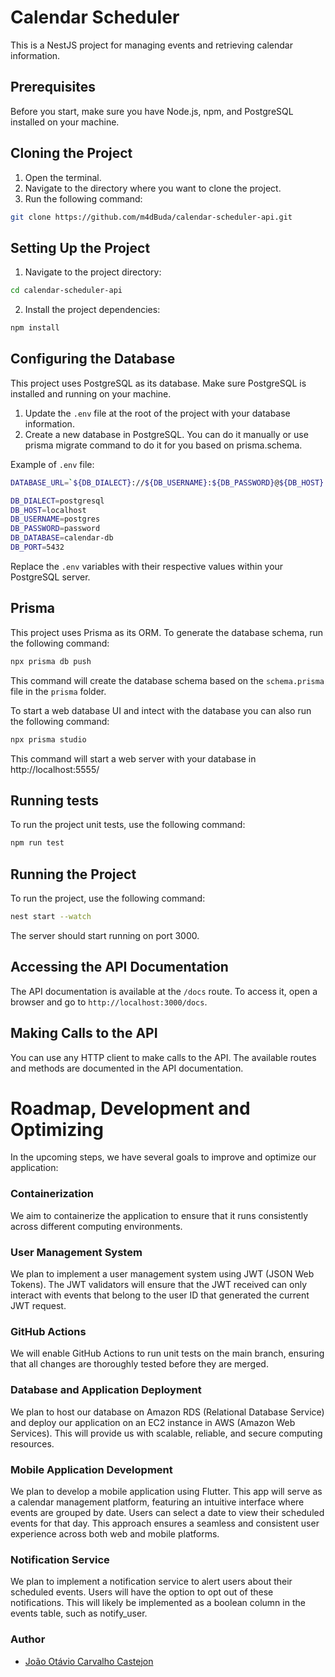 # Calendar Scheduler

This is a NestJS project for managing events and retrieving calendar information.

## Prerequisites

Before you start, make sure you have Node.js, npm, and PostgreSQL installed on your machine.

## Cloning the Project

1. Open the terminal.
2. Navigate to the directory where you want to clone the project.
3. Run the following command:

```bash
git clone https://github.com/m4dBuda/calendar-scheduler-api.git
```

## Setting Up the Project

1. Navigate to the project directory:


```bash
cd calendar-scheduler-api
```


2. Install the project dependencies:


```bash
npm install
```
## Configuring the Database

This project uses PostgreSQL as its database. Make sure PostgreSQL is installed and running on your machine.

1. Update the `.env` file at the root of the project with your database information.
2. Create a new database in PostgreSQL. You can do it manually or use prisma migrate command to do it for you based on prisma.schema.


Example of `.env` file:

```bash
DATABASE_URL=`${DB_DIALECT}://${DB_USERNAME}:${DB_PASSWORD}@${DB_HOST}:${DB_PORT}/${DB_DATABASE}`

DB_DIALECT=postgresql
DB_HOST=localhost
DB_USERNAME=postgres
DB_PASSWORD=password
DB_DATABASE=calendar-db
DB_PORT=5432
```

Replace the `.env` variables with their respective values within your PostgreSQL server.

## Prisma

This project uses Prisma as its ORM. To generate the database schema, run the following command:

```bash
npx prisma db push
```

This command will create the database schema based on the `schema.prisma` file in the `prisma` folder.

To start a web database UI and intect with the database you can also run the following command:

```bash
npx prisma studio
```
This command will start a web server with your database in http://localhost:5555/

## Running tests

To run the project unit tests, use the following command:

```bash
npm run test
```

## Running the Project

To run the project, use the following command:

```bash
nest start --watch
```

The server should start running on port 3000.

## Accessing the API Documentation

The API documentation is available at the `/docs` route. To access it, open a browser and go to `http://localhost:3000/docs`.

## Making Calls to the API

You can use any HTTP client to make calls to the API. The available routes and methods are documented in the API documentation.

# Roadmap, Development and Optimizing
In the upcoming steps, we have several goals to improve and optimize our application:

### Containerization
We aim to containerize the application to ensure that it runs consistently across different computing environments.

### User Management System
We plan to implement a user management system using JWT (JSON Web Tokens). The JWT validators will ensure that the JWT received can only interact with events that belong to the user ID that generated the current JWT request.

### GitHub Actions
We will enable GitHub Actions to run unit tests on the main branch, ensuring that all changes are thoroughly tested before they are merged.

### Database and Application Deployment
We plan to host our database on Amazon RDS (Relational Database Service) and deploy our application on an EC2 instance in AWS (Amazon Web Services). This will provide us with scalable, reliable, and secure computing resources.

### Mobile Application Development
We plan to develop a mobile application using Flutter. This app will serve as a calendar management platform, featuring an intuitive interface where events are grouped by date. Users can select a date to view their scheduled events for that day. This approach ensures a seamless and consistent user experience across both web and mobile platforms.

### Notification Service
We plan to implement a notification service to alert users about their scheduled events. Users will have the option to opt out of these notifications. This will likely be implemented as a boolean column in the events table, such as notify_user.

### Author

- [João Otávio Carvalho Castejon](https://github.com/m4dBuda)
